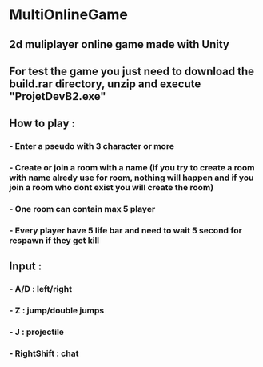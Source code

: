 # MultiOnlineGame
## 2d muliplayer online game made with Unity

## For test the game you just need to download the build.rar directory, unzip and execute "ProjetDevB2.exe"

## How to play : 
###     - Enter a pseudo with 3 character or more
###     - Create or join a room with a name (if you try to create a room with name alredy use for room, nothing will happen and if you join a room who dont exist you will create the room)
###     - One room can contain max 5 player
###     - Every player have 5 life bar and need to wait 5 second for respawn if they get kill 

## Input :
###     - A/D : left/right
###     - Z : jump/double jumps
###     - J : projectile
###     - RightShift : chat
